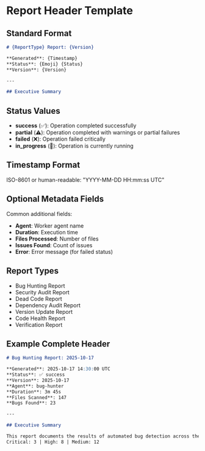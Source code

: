 # Report Header Template

## Standard Format

```markdown
# {ReportType} Report: {Version}

**Generated**: {Timestamp}
**Status**: {Emoji} {Status}
**Version**: {Version}

---

## Executive Summary
```

## Status Values

- **success** (✅): Operation completed successfully
- **partial** (⚠️): Operation completed with warnings or partial failures
- **failed** (❌): Operation failed critically
- **in_progress** (🔄): Operation is currently running

## Timestamp Format

ISO-8601 or human-readable: "YYYY-MM-DD HH:mm:ss UTC"

## Optional Metadata Fields

Common additional fields:
- **Agent**: Worker agent name
- **Duration**: Execution time
- **Files Processed**: Number of files
- **Issues Found**: Count of issues
- **Error**: Error message (for failed status)

## Report Types

- Bug Hunting Report
- Security Audit Report
- Dead Code Report
- Dependency Audit Report
- Version Update Report
- Code Health Report
- Verification Report

## Example Complete Header

```markdown
# Bug Hunting Report: 2025-10-17

**Generated**: 2025-10-17 14:30:00 UTC
**Status**: ✅ success
**Version**: 2025-10-17
**Agent**: bug-hunter
**Duration**: 3m 45s
**Files Scanned**: 147
**Bugs Found**: 23

---

## Executive Summary

This report documents the results of automated bug detection across the codebase.
Critical: 3 | High: 8 | Medium: 12
```
